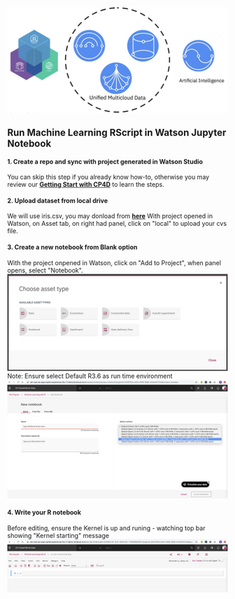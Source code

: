 ![CP4D GIF](images/cp4d-logo.png)
## Run Machine Learning RScript in Watson Jupyter Notebook

#### 1. Create a repo and sync with project generated in Watson Studio
You can skip this step if you already know how-to, otherwise you may review our <a href="https://github.com/acme-cp4d-poc/getting-started-with-cp4d/blob/master/README.md" target="_blank">**Getting Start with CP4D**</a> to learn the steps. 

#### 2. Upload dataset from local drive
We will use iris.csv, you may donload from <a href="https://github.com/acme-cp4d-poc/getting-started-with-cp4d/" target="_blank">**here**</a>
With project opened in Watson, on Asset tab, on right had panel, click on "local" to upload your cvs file.

#### 3. Create a new notebook from Blank option
With the project onpened in Watson, click on "Add to Project", when panel opens, select "Notebook".
![Asset GIF](images/choose-asset-type.png)
Note: Ensure select Default R3.6 as run time environment
![Project](images/tutorial2/new-notebook-with-r.png)

#### 4. Write your R notebook
Before editing, ensure the Kernel is up and runing - watching top bar showing "Kernel starting" message
![Project](images/tutorial2/kernel-starting-r.png)

